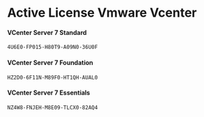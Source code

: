 # Active License Vmware Vcenter

#### VCenter Server 7 Standard

`4U6E0-FP015-H80T9-A09N0-36U0F`

#### VCenter Server 7 Foundation

`HZ2D0-6F11N-M89F0-HT1QH-AUAL0`

#### VCenter Server 7 Essentials

`NZ4W8-FNJEH-M8E09-TLCX0-82AQ4`
